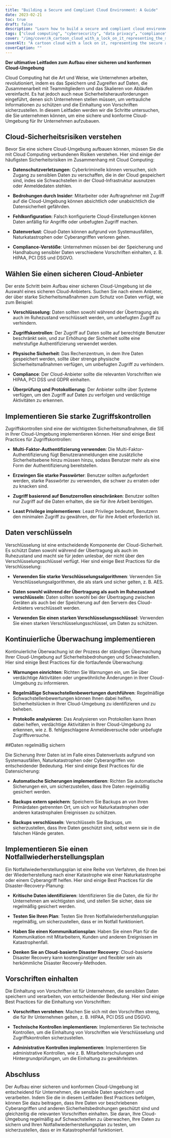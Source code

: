 ```yaml
---
title: "Building a Secure and Compliant Cloud Environment: A Guide"
date: 2023-02-21
toc: true
draft: false
description: "Learn how to build a secure and compliant cloud environment for your business with our comprehensive guide."
tags: ["cloud computing", "cybersecurity", "data privacy", "compliance", "HIPAA", "PCI DSS", "GDPR", "data backup", "disaster recovery", "encryption", "access controls", "multi-factor authentication", "continuous monitoring", "vulnerability assessments", "data breaches", "insider threats", "misconfiguration", "data loss", "cloud provider", "security measures"]
cover: "/img/cover/A_cartoon_cloud_with_a_lock_on_it_representing_the_secure_cloud.png"
coverAlt: "A cartoon cloud with a lock on it, representing the secure and compliant cloud environment being built in the article."
coverCaption: ""
---
```


 **Der ultimative Leitfaden zum Aufbau einer sicheren und konformen Cloud-Umgebung**  Cloud Computing hat die Art und Weise, wie Unternehmen arbeiten, revolutioniert, indem es das Speichern und Zugreifen auf Daten, die Zusammenarbeit mit Teammitgliedern und das Skalieren von Abläufen vereinfacht. Es hat jedoch auch neue Sicherheitsherausforderungen eingeführt, denen sich Unternehmen stellen müssen, um vertrauliche Informationen zu schützen und die Einhaltung von Vorschriften sicherzustellen. In diesem Leitfaden werden wir die Schritte untersuchen, die Sie unternehmen können, um eine sichere und konforme Cloud-Umgebung für Ihr Unternehmen aufzubauen.  ## Cloud-Sicherheitsrisiken verstehen  Bevor Sie eine sichere Cloud-Umgebung aufbauen können, müssen Sie die mit Cloud Computing verbundenen Risiken verstehen. Hier sind einige der häufigsten Sicherheitsrisiken im Zusammenhang mit Cloud Computing:  - **Datenschutzverletzungen**: Cyberkriminelle können versuchen, sich Zugang zu sensiblen Daten zu verschaffen, die in der Cloud gespeichert sind, indes sie Schwachstellen in der Cloud-Infrastruktur ausnutzen oder Anmeldedaten stehlen.  - **Bedrohungen durch Insider**: Mitarbeiter oder Auftragnehmer mit Zugriff auf die Cloud-Umgebung können absichtlich oder unabsichtlich die Datensicherheit gefährden.  - **Fehlkonfiguration**: Falsch konfigurierte Cloud-Einstellungen können Daten anfällig für Angriffe oder unbefugten Zugriff machen.  - **Datenverlust**: Cloud-Daten können aufgrund von Systemausfällen, Naturkatastrophen oder Cyberangriffen verloren gehen.  - **Compliance-Verstöße**: Unternehmen müssen bei der Speicherung und Handhabung sensibler Daten verschiedene Vorschriften einhalten, z. B. HIPAA, PCI DSS und DSGVO.  ## Wählen Sie einen sicheren Cloud-Anbieter  Der erste Schritt beim Aufbau einer sicheren Cloud-Umgebung ist die Auswahl eines sicheren Cloud-Anbieters. Suchen Sie nach einem Anbieter, der über starke Sicherheitsmaßnahmen zum Schutz von Daten verfügt, wie zum Beispiel:  - **Verschlüsselung**: Daten sollten sowohl während der Übertragung als auch im Ruhezustand verschlüsselt werden, um unbefugten Zugriff zu verhindern.  - **Zugriffskontrollen**: Der Zugriff auf Daten sollte auf berechtigte Benutzer beschränkt sein, und zur Erhöhung der Sicherheit sollte eine mehrstufige Authentifizierung verwendet werden.  - **Physische Sicherheit**: Das Rechenzentrum, in dem Ihre Daten gespeichert werden, sollte über strenge physische Sicherheitsmaßnahmen verfügen, um unbefugten Zugriff zu verhindern.  - **Compliance**: Der Cloud-Anbieter sollte die relevanten Vorschriften wie HIPAA, PCI DSS und GDPR einhalten.  - **Überprüfung und Protokollierung**: Der Anbieter sollte über Systeme verfügen, um den Zugriff auf Daten zu verfolgen und verdächtige Aktivitäten zu erkennen.  ## Implementieren Sie starke Zugriffskontrollen  Zugriffskontrollen sind eine der wichtigsten Sicherheitsmaßnahmen, die SIE in Ihrer Cloud-Umgebung implementieren können. Hier sind einige Best Practices für Zugriffskontrollen:  - **Multi-Faktor-Authentifizierung verwenden**: Die Multi-Faktor-Authentifizierung fügt Benutzeranmeldungen eine zusätzliche Sicherheitsebene hinzu müssen hinzu, sodass Benutzer mehr als eine Form der Authentifizierung bereitstellen.  - **Erzwingen Sie starke Passwörter**: Benutzer sollten aufgefordert werden, starke Passwörter zu verwenden, die schwer zu erraten oder zu knacken sind.  - **Zugriff basierend auf Benutzerrollen einschränken**: Benutzer sollten nur Zugriff auf die Daten erhalten, die sie für ihre Arbeit benötigen.  - **Least Privilege implementieren**: Least Privilege bedeutet, Benutzern den minimalen Zugriff zu gewähren, der für ihre Arbeit erforderlich ist.  ## Daten verschlüsseln  Verschlüsselung ist eine entscheidende Komponente der Cloud-Sicherheit. Es schützt Daten sowohl während der Übertragung als auch im Ruhezustand und macht sie für jeden unlesbar, der nicht über den Verschlüsselungsschlüssel verfügt. Hier sind einige Best Practices für die Verschlüsselung:  - **Verwenden Sie starke Verschlüsselungsalgorithmen**: Verwenden Sie Verschlüsselungsalgorithmen, die als stark und sicher gelten, z. B. AES.  - **Daten sowohl während der Übertragung als auch im Ruhezustand verschlüsseln**: Daten sollten sowohl bei der Übertragung zwischen Geräten als auch bei der Speicherung auf den Servern des Cloud-Anbieters verschlüsselt werden.  - **Verwenden Sie einen starken Verschlüsselungsschlüssel**: Verwenden Sie einen starken Verschlüsselungsschlüssel, um Daten zu schützen.  ## Kontinuierliche Überwachung implementieren  Kontinuierliche Überwachung ist der Prozess der ständigen Überwachung Ihrer Cloud-Umgebung auf Sicherheitsbedrohungen und Schwachstellen. Hier sind einige Best Practices für die fortlaufende Überwachung:  - **Warnungen einrichten**: Richten Sie Warnungen ein, um Sie über verdächtige Aktivitäten oder ungewöhnliche Änderungen in Ihrer Cloud-Umgebung zu informieren.  - **Regelmäßige Schwachstellenbewertungen durchführen**: Regelmäßige Schwachstellenbewertungen können Ihnen dabei helfen, Sicherheitslücken in Ihrer Cloud-Umgebung zu identifizieren und zu beheben.  - **Protokolle analysieren**: Das Analysieren von Protokollen kann Ihnen dabei helfen, verdächtige Aktivitäten in Ihrer Cloud-Umgebung zu erkennen, wie z. B. fehlgeschlagene Anmeldeversuche oder unbefugte Zugriffsversuche.  ##Daten regelmäßig sichern  Die Sicherung Ihrer Daten ist im Falle eines Datenverlusts aufgrund von Systemausfällen, Naturkatastrophen oder Cyberangriffen von entscheidender Bedeutung. Hier sind einige Best Practices für die Datensicherung:  - **Automatische Sicherungen implementieren**: Richten Sie automatische Sicherungen ein, um sicherzustellen, dass Ihre Daten regelmäßig gesichert werden.  - **Backups extern speichern**: Speichern Sie Backups an von Ihren Primärdaten getrennten Ort, um sich vor Naturkatastrophen oder anderen katastrophalen Ereignissen zu schützen.  - **Backups verschlüsseln**: Verschlüsseln Sie Backups, um sicherzustellen, dass Ihre Daten geschützt sind, selbst wenn sie in die falschen Hände geraten.  ## Implementieren Sie einen Notfallwiederherstellungsplan  Ein Notfallwiederherstellungsplan ist eine Reihe von Verfahren, die Ihnen bei der Wiederherstellung nach einer Katastrophe wie einer Naturkatastrophe oder einem Cyberangriff helfen. Hier sind einige Best Practices für die Disaster-Recovery-Planung:  - **Kritische Daten identifizieren**: Identifizieren Sie die Daten, die für Ihr Unternehmen am wichtigsten sind, und stellen Sie sicher, dass sie regelmäßig gesichert werden.  - **Testen Sie Ihren Plan**: Testen Sie Ihren Notfallwiederherstellungsplan regelmäßig, um sicherzustellen, dass er im Notfall funktioniert.  - **Haben Sie einen Kommunikationsplan**: Haben Sie einen Plan für die Kommunikation mit Mitarbeitern, Kunden und anderen Ereignissen im Katastrophenfall.  - **Denken Sie an Cloud-basierte Disaster Recovery**: Cloud-basierte Disaster Recovery kann kostengünstiger und flexibler sein als herkömmliche Disaster Recovery-Methoden.  ## Vorschriften einhalten  Die Einhaltung von Vorschriften ist für Unternehmen, die sensiblen Daten speichern und verarbeiten, von entscheidender Bedeutung. Hier sind einige Best Practices für die Einhaltung von Vorschriften:  - **Vorschriften verstehen**: Machen Sie sich mit den Vorschriften streng, die für Ihr Unternehmen gelten, z. B. HIPAA, PCI DSS und DSGVO.  - **Technische Kontrollen implementieren**: Implementieren Sie technische Kontrollen, um die Einhaltung von Vorschriften wie Verschlüsselung und Zugriffskontrollen sicherzustellen.  - **Administrative Kontrollen implementieren**: Implementieren Sie administrative Kontrollen, wie z. B. Mitarbeiterschulungen und Hintergrundprüfungen, um die Einhaltung zu gewährleisten.  ## Abschluss  Der Aufbau einer sicheren und konformen Cloud-Umgebung ist entscheidend für Unternehmen, die sensible Daten speichern und verarbeiten. Indem Sie die in diesem Leitfaden Best Practices befolgen, können Sie dazu beitragen, dass Ihre Daten vor beschriebenen Cyberangriffen und anderen Sicherheitsbedrohungen geschützt sind und gleichzeitig die relevanten Vorschriften einhalten. Sie daran, Ihre Cloud-Umgebung regelmäßig auf Schwachstellen zu überwachen, Ihre Daten zu sichern und Ihren Notfallwiederherstellungsplan zu testen, um sicherzustellen, dass er im Katastrophenfall funktioniert. 